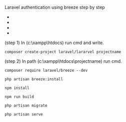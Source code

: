 Laravel authentication using breeze step by step

*

*

*

*

(step 1) In (c:\xampp\htdocs) run cmd and write.

    composer create-project laravel/lararvel projectname
(step 2) In path (c:\xampp\htdocs\projectname) run cmd.

    composer require laravel/breeze --dev

    php artisan breeze:install
    
    npm install
    
    npm run build
    
    php artisan migrate
    
    php artisan serve
    


